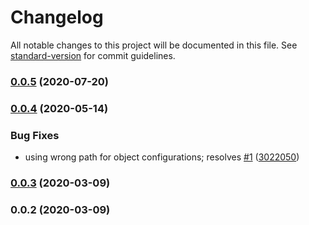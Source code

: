 # Changelog

All notable changes to this project will be documented in this file. See [standard-version](https://github.com/conventional-changelog/standard-version) for commit guidelines.

### [0.0.5](https://github.com/tehpsalmist/parcel-plugin-copy-files/compare/v0.0.4...v0.0.5) (2020-07-20)

### [0.0.4](https://github.com/tehpsalmist/parcel-plugin-copy-files/compare/v0.0.3...v0.0.4) (2020-05-14)


### Bug Fixes

* using wrong path for object configurations; resolves [#1](https://github.com/tehpsalmist/parcel-plugin-copy-files/issues/1) ([3022050](https://github.com/tehpsalmist/parcel-plugin-copy-files/commit/3022050f6cb9c5b1104eb0745368cc0f8e3cf8f3))

### [0.0.3](https://github.com/tehpsalmist/parcel-plugin-copy-files/compare/v0.0.2...v0.0.3) (2020-03-09)

### 0.0.2 (2020-03-09)
